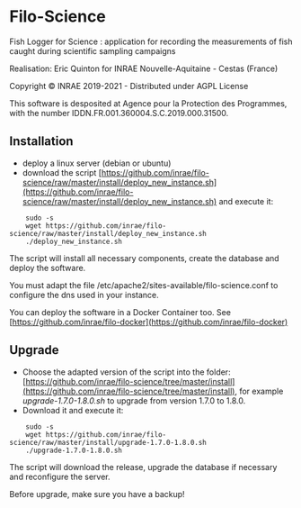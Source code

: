 Filo-Science
============

Fish Logger for Science : application for recording the measurements of fish caught during scientific sampling campaigns

Realisation: Eric Quinton for INRAE Nouvelle-Aquitaine - Cestas (France)

Copyright © INRAE 2019-2021 - Distributed under AGPL License

This software is desposited at Agence pour la Protection des Programmes, with the number IDDN.FR.001.360004.S.C.2019.000.31500.

## Installation
- deploy a linux server (debian or ubuntu)
- download the script [https://github.com/inrae/filo-science/raw/master/install/deploy_new_instance.sh](https://github.com/inrae/filo-science/raw/master/install/deploy_new_instance.sh) and execute it:
~~~
    sudo -s
    wget https://github.com/inrae/filo-science/raw/master/install/deploy_new_instance.sh
    ./deploy_new_instance.sh
~~~

The script will install all necessary components, create the database and deploy the software.

You must adapt the file /etc/apache2/sites-available/filo-science.conf to configure the dns used in your instance.

You can deploy the software in a Docker Container too. See [https://github.com/inrae/filo-docker](https://github.com/inrae/filo-docker)

## Upgrade
- Choose the adapted version of the script into the folder: [https://github.com/inrae/filo-science/tree/master/install](https://github.com/inrae/filo-science/tree/master/install), for example *upgrade-1.7.0-1.8.0.sh* to upgrade from version 1.7.0 to 1.8.0.
- Download it and execute it:

~~~
    sudo -s
    wget https://github.com/inrae/filo-science/raw/master/install/upgrade-1.7.0-1.8.0.sh
    ./upgrade-1.7.0-1.8.0.sh
~~~
The script will download the release, upgrade the database if necessary and reconfigure the server.

Before upgrade, make sure you have a backup!
